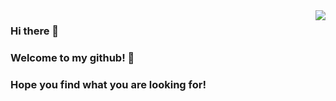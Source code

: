 <img align="right" src="https://github-readme-stats.vercel.app/api?username=Hsiwozer&show_icons=true&icon_color=CE1D2D&text_color=718096&bg_color=ffffff&hide_title=true" />

### Hi there 👋
### Welcome to my github! 🎉
### Hope you find what you are looking for!

<!--
**Hsiwozer/Hsiwozer** is a ✨ _special_ ✨ repository because its `README.md` (this file) appears on your GitHub profile.

Here are some ideas to get you started:

- 🔭 I’m currently working on ...
- 🌱 I’m currently learning ...
- 👯 I’m looking to collaborate on ...
- 🤔 I’m looking for help with ...
- 💬 Ask me about ...
- 📫 How to reach me: ...
- 😄 Pronouns: ...
- ⚡ Fun fact: ...
-->
